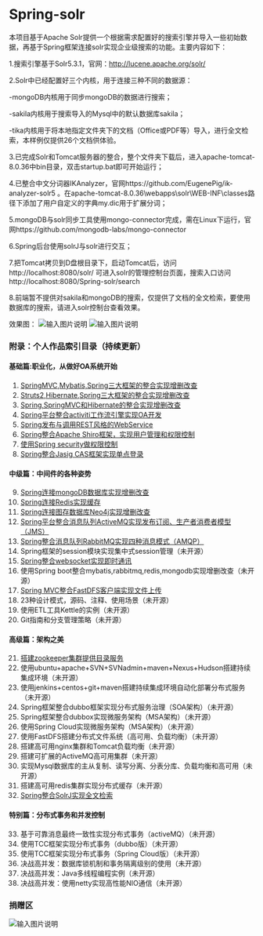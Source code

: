# Spring-solr
本项目基于Apache Solr提供一个根据需求配置好的搜索引擎并导入一些初始数据，再基于Spring框架连接solr实现企业级搜索的功能。主要内容如下：

1.搜索引擎基于Solr5.3.1，官网：http://lucene.apache.org/solr/

2.Solr中已经配置好三个内核，用于连接三种不同的数据源：

  -mongoDB内核用于同步mongoDB的数据进行搜索；
  
  -sakila内核用于搜索导入的Mysql中的默认数据库sakila；
  
  -tika内核用于将本地指定文件夹下的文档（Office或PDF等）导入，进行全文检索，本样例仅提供26个文档供体验。
  
3.已完成Solr和Tomcat服务器的整合，整个文件夹下载后，进入apache-tomcat-8.0.36中bin目录，双击startup.bat即可开始运行；

4.已整合中文分词器IKAnalyzer，官网https://github.com/EugenePig/ik-analyzer-solr5 。在apache-tomcat-8.0.36\webapps\solr\WEB-INF\classes路径下添加了用户自定义的字典my.dic用于扩展分词；

5.mongoDB与solr同步工具使用mongo-connector完成，需在Linux下运行，官网https://github.com/mongodb-labs/mongo-connector

6.Spring后台使用solrJ与solr进行交互；

7.把Tomcat拷贝到D盘根目录下，启动Tomcat后，访问http://localhost:8080/solr/  可进入solr的管理控制台页面，搜索入口访问http://localhost:8080/Spring-solr/search

8.前端暂不提供对sakila和mongoDB的搜索，仅提供了文档的全文检索，要使用数据库的搜索，请进入solr控制台查看效果。

效果图：
 ![输入图片说明](http://git.oschina.net/uploads/images/2016/1116/080927_551753d6_1110335.png "在这里输入图片标题")
![输入图片说明](http://git.oschina.net/uploads/images/2016/1116/080940_39753846_1110335.jpeg "在这里输入图片标题")

### 附录：个人作品索引目录（持续更新）

#### 基础篇:职业化，从做好OA系统开始
1. [SpringMVC,Mybatis,Spring三大框架的整合实现增删改查](https://gitee.com/shenzhanwang/SSM)
2. [Struts2,Hibernate,Spring三大框架的整合实现增删改查](https://gitee.com/shenzhanwang/S2SH)
3. [Spring,SpringMVC和Hibernate的整合实现增删改查](https://gitee.com/shenzhanwang/SSH)
4. [Spring平台整合activiti工作流引擎实现OA开发](https://gitee.com/shenzhanwang/Spring-activiti)
5. [Spring发布与调用REST风格的WebService](https://gitee.com/shenzhanwang/Spring-REST)
6. [Spring整合Apache Shiro框架，实现用户管理和权限控制](https://gitee.com/shenzhanwang/Spring-shiro)
7. [使用Spring security做权限控制](https://gitee.com/shenzhanwang/spring-security-demo)
8. [Spring整合Jasig CAS框架实现单点登录](https://gitee.com/shenzhanwang/Spring-cas-sso)
#### 中级篇：中间件的各种姿势
9. [Spring连接mongoDB数据库实现增删改查](https://gitee.com/shenzhanwang/Spring-mongoDB)
10. [Spring连接Redis实现缓存](https://gitee.com/shenzhanwang/Spring-redis)
11. [Spring连接图存数据库Neo4j实现增删改查](https://gitee.com/shenzhanwang/Spring-neo4j)
12. [Spring平台整合消息队列ActiveMQ实现发布订阅、生产者消费者模型（JMS）](https://gitee.com/shenzhanwang/Spring-activeMQ)
13. [Spring整合消息队列RabbitMQ实现四种消息模式（AMQP）](https://gitee.com/shenzhanwang/Spring-rabbitMQ)
14. Spring框架的session模块实现集中式session管理（未开源）
15. [Spring整合websocket实现即时通讯](https://gitee.com/shenzhanwang/Spring-websocket)
16. 使用Spring boot整合mybatis,rabbitmq,redis,mongodb实现增删改查（未开源）
17. [Spring MVC整合FastDFS客户端实现文件上传](https://gitee.com/shenzhanwang/Spring-fastdfs)
18. 23种设计模式，源码、注释、使用场景（未开源）
19. 使用ETL工具Kettle的实例（未开源）
20. Git指南和分支管理策略（未开源）
#### 高级篇：架构之美
21. [搭建zookeeper集群提供目录服务](https://gitee.com/shenzhanwang/zookeeperjiqundajian)
22. 使用ubuntu+apache+SVN+SVNadmin+maven+Nexus+Hudson搭建持续集成环境（未开源）
23. 使用jenkins+centos+git+maven搭建持续集成环境自动化部署分布式服务（未开源）
24. Spring框架整合dubbo框架实现分布式服务治理（SOA架构）（未开源）
25. Spring框架整合dubbox实现微服务架构（MSA架构）（未开源）
26. 使用Spring Cloud实现微服务架构（MSA架构）（未开源）
27. 使用FastDFS搭建分布式文件系统（高可用、负载均衡）（未开源）
28. 搭建高可用nginx集群和Tomcat负载均衡（未开源）
29. 搭建可扩展的ActiveMQ高可用集群（未开源）
30. 实现Mysql数据库的主从复制、读写分离、分表分库、负载均衡和高可用（未开源）
31. 搭建高可用redis集群实现分布式缓存（未开源）
32. [Spring整合SolrJ实现全文检索](https://gitee.com/shenzhanwang/Spring-solr)
#### 特别篇：分布式事务和并发控制
33. 基于可靠消息最终一致性实现分布式事务（activeMQ）（未开源）
34. 使用TCC框架实现分布式事务（dubbo版）（未开源）
35. 使用TCC框架实现分布式事务（Spring Cloud版）（未开源）
36. 决战高并发：数据库锁机制和事务隔离级别的使用（未开源）
37. 决战高并发：Java多线程编程实例（未开源）
38. 决战高并发：使用netty实现高性能NIO通信（未开源）

### 捐赠区
![输入图片说明](https://images.gitee.com/uploads/images/2018/0719/154323_12a5c89c_1110335.jpeg "mm_facetoface_collect_qrcode_1531986023521.jpg")

